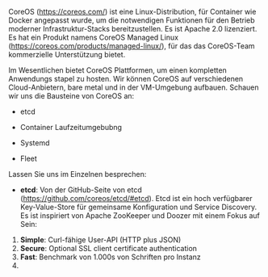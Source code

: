 CoreOS (https://coreos.com/) ist eine Linux-Distribution, für Container wie Docker angepasst wurde, um die notwendigen Funktionen für den Betrieb moderner Infrastruktur-Stacks bereitzustellen. Es ist Apache 2.0 lizenziert. Es hat ein Produkt namens CoreOS Managed Linux (https://coreos.com/products/managed-linux/), für das das CoreOS-Team kommerzielle Unterstützung bietet.

Im Wesentlichen bietet CoreOS Plattformen, um einen kompletten Anwendungs stapel zu hosten. Wir können CoreOS auf verschiedenen Cloud-Anbietern, bare metal und in der VM-Umgebung aufbauen. Schauen wir uns die Bausteine von CoreOS an:

* etcd

* Container Laufzeitumgebubng

* Systemd

* Fleet

Lassen Sie uns im Einzelnen besprechen:

* **etcd**: Von der GitHub-Seite von etcd (https://github.com/coreos/etcd/#etcd). Etcd ist ein hoch verfügbarer Key-Value-Store für gemeinsame Konfiguration und Service Discovery. Es ist inspiriert von Apache ZooKeeper und Doozer mit einem Fokus auf Sein:

1. **Simple**: Curl-fähige User-API (HTTP plus JSON)
2. **Secure**: Optional SSL client certificate authentication
3. **Fast**: Benchmark von 1.000s von Schriften pro Instanz
4. 
